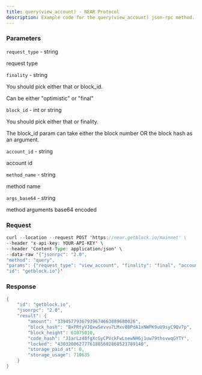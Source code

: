 ```yaml
---
title: query(view_account) - NEAR Protocol
description: Example code for the query(view_account) json-rpc method. Сomplete guide on how to use query(view_account) json-rpc in GetBlock.io Web3 documentation.
---
```


### Parameters


`request_type` - string

request type

`finality` - string

You should pick either that or block_id.

Can be either "optimistic" or "final"

`block_id` - int or string

You should pick either that or finality.

The block_id param can take either the block number OR the block hash as
an argument.

`account_id` - string

account id

`method_name` - string

method name

`args_base64` - string

method arguments base64 encoded

### Request

``` java
curl --location --request POST 'https://near.getblock.io/mainnet' \ 
--header 'x-api-key: YOUR-API-KEY' \ 
--header 'Content-Type: application/json' \ 
--data-raw '{"jsonrpc": "2.0",
"method": "query",
"params": {"request_type": "view_account", "finality": "final", "account_id": "staked.poolv1.near", "method_name": "get_num"},
"id": "getblock.io"}'
```

###  Response

``` java
{
    "id": "getblock.io",
    "jsonrpc": "2.0",
    "result": {
        "amount": "33945779367939674663889680026",
        "block_hash": "BxPRtyVJQxwSevvu7LMxv8BPdA1xNWPK9uU9syC9Qv7p",
        "block_height": 61075010,
        "code_hash": "J1arLz48fgXcGyCPVckFwLnewNH6j1uw79thsvwqGYTY",
        "locked": "43032006277761885602868523789140",
        "storage_paid_at": 0,
        "storage_usage": 710635
    }
}
```

